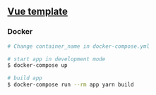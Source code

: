 ## [Vue template](https://cli.vuejs.org)

### Docker

``` bash
# Change container_name in docker-compose.yml

# start app in development mode
$ docker-compose up

# build app
$ docker-compose run --rm app yarn build
```
